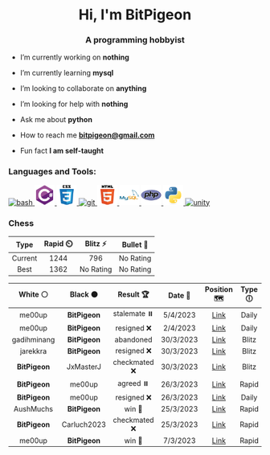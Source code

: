 <h1 align="center">Hi, I'm BitPigeon</h1>
<h3 align="center">A programming hobbyist</h3>


- I’m currently working on **nothing**

- I’m currently learning **mysql**

- I’m looking to collaborate on **anything**

- I’m looking for help with **nothing**

- Ask me about **python**

- How to reach me **bitpigeon@gmail.com**

- Fun fact **I am self-taught**

<!--<h3 align="left">Connect with me:</h3>
<p align="left">
<a href="https://dev.to/bitpigeon" target="blank"><img align="center" src="https://raw.githubusercontent.com/rahuldkjain/github-profile-readme-generator/master/src/images/icons/Social/devto.svg" alt="bitpigeon" height="30" width="40" /></a>
<a href="https://stackoverflow.com/users/bitpigeon" target="blank"><img align="center" src="https://raw.githubusercontent.com/rahuldkjain/github-profile-readme-generator/master/src/images/icons/Social/stack-overflow.svg" alt="bitpigeon" height="30" width="40" /></a>
</p> -->

<h3 align="left">Languages and Tools:</h3>
<p align="left"> <a href="https://www.gnu.org/software/bash/" target="_blank" rel="noreferrer"> <img src="https://www.vectorlogo.zone/logos/gnu_bash/gnu_bash-icon.svg" alt="bash" width="40" height="40"/> </a> <a href="https://www.w3schools.com/cs/" target="_blank" rel="noreferrer"> <img src="https://raw.githubusercontent.com/devicons/devicon/master/icons/csharp/csharp-original.svg" alt="csharp" width="40" height="40"/> </a> <a href="https://www.w3schools.com/css/" target="_blank" rel="noreferrer"> <img src="https://raw.githubusercontent.com/devicons/devicon/master/icons/css3/css3-original-wordmark.svg" alt="css3" width="40" height="40"/> </a> <a href="https://git-scm.com/" target="_blank" rel="noreferrer"> <img src="https://www.vectorlogo.zone/logos/git-scm/git-scm-icon.svg" alt="git" width="40" height="40"/> </a> <a href="https://www.w3.org/html/" target="_blank" rel="noreferrer"> <img src="https://raw.githubusercontent.com/devicons/devicon/master/icons/html5/html5-original-wordmark.svg" alt="html5" width="40" height="40"/> </a> <a href="https://www.mysql.com/" target="_blank" rel="noreferrer"> <img src="https://raw.githubusercontent.com/devicons/devicon/master/icons/mysql/mysql-original-wordmark.svg" alt="mysql" width="40" height="40"/> </a> <a href="https://www.php.net" target="_blank" rel="noreferrer"> <img src="https://raw.githubusercontent.com/devicons/devicon/master/icons/php/php-original.svg" alt="php" width="40" height="40"/> </a> <a href="https://www.python.org" target="_blank" rel="noreferrer"> <img src="https://raw.githubusercontent.com/devicons/devicon/master/icons/python/python-original.svg" alt="python" width="40" height="40"/> </a> <a href="https://unity.com/" target="_blank" rel="noreferrer"> <img src="https://www.vectorlogo.zone/logos/unity3d/unity3d-icon.svg" alt="unity" width="40" height="40"/> </a> </p>

### Chess

<!--START_SECTION:chessStats-->
<!-- Automatically generated with https://github.com/Balastrong/chess-stats-action -->

| Type | Rapid ⏲️ | Blitz ⚡ | Bullet 🔫 |
|:---:|:---:|:---:|:---:|
| Current | 1244 | 796 | No Rating |
| Best | 1362 | No Rating | No Rating |

| White ⚪ | Black ⚫ | Result 🏆 | Date 📅 | Position 🗺️ | Type 🕕 |
|:---:|:---:|:---:|:---:|:---:|:---:|
| me00up | **BitPigeon** | stalemate ⏸️ | 5/4/2023 | <a href="http://www.ee.unb.ca/cgi-bin/tervo/fen.pl?select=3RQ3/2k5/6K1/1Q6/8/8/8/8 b - - 4 70">Link</a> | Daily |
| me00up | **BitPigeon** | resigned ❌ | 2/4/2023 | <a href="http://www.ee.unb.ca/cgi-bin/tervo/fen.pl?select=5Q2/8/2P1Q3/6k1/8/1P3P2/1B4K1/1N6 b - - 0 47">Link</a> | Daily |
| gadihminang | **BitPigeon** | abandoned  | 30/3/2023 | <a href="http://www.ee.unb.ca/cgi-bin/tervo/fen.pl?select=8/8/4N1RB/3B4/5P2/2PK3P/1r3k2/7R b - -">Link</a> | Blitz |
| jarekkra | **BitPigeon** | resigned ❌ | 30/3/2023 | <a href="http://www.ee.unb.ca/cgi-bin/tervo/fen.pl?select=rnbB1k2/5p2/1p5p/b3P3/4N3/1BP2N2/PP3PPP/R2R2K1 b - -">Link</a> | Blitz |
| **BitPigeon** | JxMasterJ | checkmated ❌ | 30/3/2023 | <a href="http://www.ee.unb.ca/cgi-bin/tervo/fen.pl?select=r5k1/ppp3p1/2np2p1/4p1q1/2P4r/7K/PP2Q1PP/4R3 w - -">Link</a> | Blitz |
| **BitPigeon** | me00up | agreed ⏸️ | 26/3/2023 | <a href="http://www.ee.unb.ca/cgi-bin/tervo/fen.pl?select=rnbqkbnr/pp3ppp/3p4/8/3NP3/8/PP3PPP/RNBQKB1R b KQkq -">Link</a> | Rapid |
| **BitPigeon** | me00up | resigned ❌ | 26/3/2023 | <a href="http://www.ee.unb.ca/cgi-bin/tervo/fen.pl?select=8/8/5kp1/r2p1n2/4p3/7K/1p6/8 w - - 0 47">Link</a> | Daily |
| AushMuchs | **BitPigeon** | win 🥇 | 25/3/2023 | <a href="http://www.ee.unb.ca/cgi-bin/tervo/fen.pl?select=8/p1p3p1/n5k1/4q3/4P3/5B2/P2K1P2/8 w - -">Link</a> | Rapid |
| **BitPigeon** | Carluch2023 | checkmated ❌ | 25/3/2023 | <a href="http://www.ee.unb.ca/cgi-bin/tervo/fen.pl?select=r3k2r/ppp1nppp/3p4/2b5/2B1PP2/2N4b/PPP2PqP/R1BQR2K w kq -">Link</a> | Rapid |
| me00up | **BitPigeon** | win 🥇 | 7/3/2023 | <a href="http://www.ee.unb.ca/cgi-bin/tervo/fen.pl?select=2r5/8/p7/1r6/p5k1/8/4K3/8 w - -">Link</a> | Rapid |

<!--END_SECTION:chessStats-->

